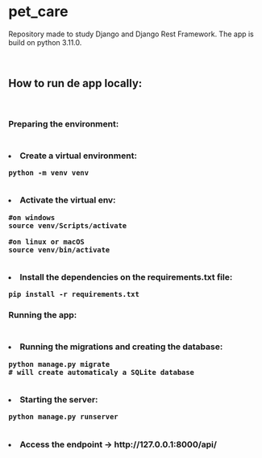 <h1>pet_care</h1>

<p>Repository made to study Django and Django Rest Framework. The app is build on python 3.11.0.</p>
<br>

<h2> How to run de app locally: </h2>
<br>
<h3> Preparing the environment: <h3>
<br>
<li> Create a virtual environment: </li>

```shell
python -m venv venv
```

<br>
<li> Activate the virtual env:</li>

```shell
#on windows
source venv/Scripts/activate

#on linux or macOS
source venv/bin/activate
```

<br>
<li>Install the dependencies on the requirements.txt file:</li>

```shell
pip install -r requirements.txt
```

<h3> Running the app: <h3>
<br>
<li>Running the migrations and creating the database:</li>

```shell
python manage.py migrate
# will create automaticaly a SQLite database
```

<br>

<li>Starting the server:</li>

```shell
python manage.py runserver
```

<br>

<li>Access the endpoint -> http://127.0.0.1:8000/api/ </li>

<br>
